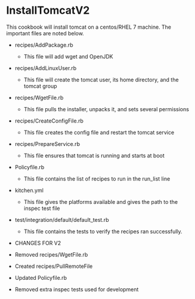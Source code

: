 # InstallTomcatV2

This cookbook will install tomcat on a centos/RHEL 7 machine. The important files are noted below.

- recipes/AddPackage.rb
  - This file will add wget and OpenJDK
- recipes/AddLinuxUser.rb
  - This file will create the tomcat user, its home directory, and the tomcat group
- recipes/WgetFile.rb
  - This file pulls the installer, unpacks it, and sets several permissions
- recipes/CreateConfigFile.rb
  - This file creates the config file and restart the tomcat service
- recipes/PrepareService.rb
  - This file ensures that tomcat is running and starts at boot
- Policyfile.rb
  - This file contains the list of recipes to run in the run_list line
- kitchen.yml
  - This file gives the platforms available and gives the path to the inspec test file
- test/integration/default/default_test.rb
  - This file contains the tests to verify the recipes ran successfully.

- CHANGES FOR V2
- Removed recipes/WgetFile.rb
- Created recipes/PullRemoteFile
- Updated Policyfile.rb
- Removed extra inspec tests used for development
